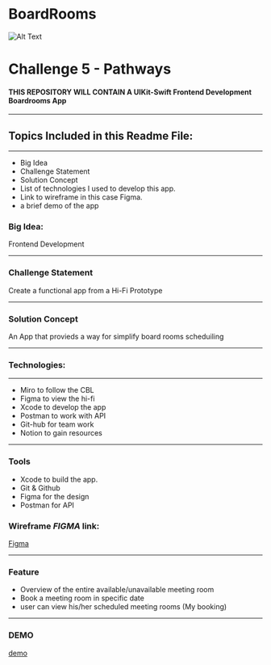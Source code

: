 # BoardRooms
![Alt Text](https://developeracademy.tuwaiq.edu.sa/assets/images/logo-white-og-image.png)
# Challenge 5 - Pathways 

#### **THIS REPOSITORY WILL CONTAIN A UIKit-Swift Frontend Development Boardrooms App**

<hr>

## Topics Included in this Readme File:

<hr>

* Big Idea
* Challenge Statement
* Solution Concept
* List of technologies I  used to develop this app.
* Link to wireframe in this case Figma.
* a brief demo of the app


### Big Idea:
Frontend Development
<hr>

### Challenge Statement 
Create a functional app from a Hi-Fi Prototype

<hr>

### Solution Concept
An App that provieds a way for simplify board rooms scheduiling

<hr>

### Technologies:

<hr>

* Miro to follow the CBL 
* Figma to view the hi-fi
* Xcode to develop the app
* Postman to work with API 
* Git-hub for team work
* Notion to gain resources 



<hr>

### Tools
* Xcode to build the app.
* Git & Github 
* Figma for the design
* Postman for API


### Wireframe _**FIGMA**_ link:

[Figma](https://www.figma.com/community/file/1215746567555617854)


<hr>

### Feature

* Overview of the entire available/unavailable meeting room
* Book a meeting room in specific date
* user can view his/her scheduled meeting rooms (My booking)



<hr>


### DEMO 
[demo](https://www.kapwing.com/videos/641ad167ca22310024377ec9)

